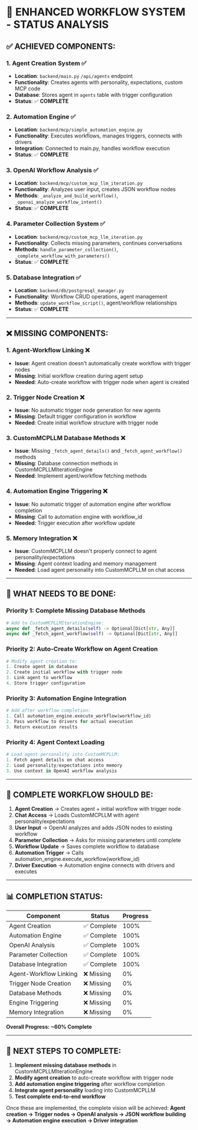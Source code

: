 # 🎯 ENHANCED WORKFLOW SYSTEM - STATUS ANALYSIS

## ✅ **ACHIEVED COMPONENTS:**

### 1. **Agent Creation System** ✅

- **Location**: `backend/main.py` `/api/agents` endpoint
- **Functionality**: Creates agents with personality, expectations, custom MCP code
- **Database**: Stores agent in `agents` table with trigger configuration
- **Status**: ✅ **COMPLETE**

### 2. **Automation Engine** ✅

- **Location**: `backend/mcp/simple_automation_engine.py`
- **Functionality**: Executes workflows, manages triggers, connects with drivers
- **Integration**: Connected to main.py, handles workflow execution
- **Status**: ✅ **COMPLETE**

### 3. **OpenAI Workflow Analysis** ✅

- **Location**: `backend/mcp/custom_mcp_llm_iteration.py`
- **Functionality**: Analyzes user input, creates JSON workflow nodes
- **Methods**: `_analyze_and_build_workflow()`, `_openai_analyze_workflow_intent()`
- **Status**: ✅ **COMPLETE**

### 4. **Parameter Collection System** ✅

- **Location**: `backend/mcp/custom_mcp_llm_iteration.py`
- **Functionality**: Collects missing parameters, continues conversations
- **Methods**: `handle_parameter_collection()`, `_complete_workflow_with_parameters()`
- **Status**: ✅ **COMPLETE**

### 5. **Database Integration** ✅

- **Location**: `backend/db/postgresql_manager.py`
- **Functionality**: Workflow CRUD operations, agent management
- **Methods**: `update_workflow_script()`, agent/workflow relationships
- **Status**: ✅ **COMPLETE**

---

## ❌ **MISSING COMPONENTS:**

### 1. **Agent-Workflow Linking** ❌

- **Issue**: Agent creation doesn't automatically create workflow with trigger nodes
- **Missing**: Initial workflow creation during agent setup
- **Needed**: Auto-create workflow with trigger node when agent is created

### 2. **Trigger Node Creation** ❌

- **Issue**: No automatic trigger node generation for new agents
- **Missing**: Default trigger configuration in workflow
- **Needed**: Create initial workflow structure with trigger node

### 3. **CustomMCPLLM Database Methods** ❌

- **Issue**: Missing `_fetch_agent_details()` and `_fetch_agent_workflow()` methods
- **Missing**: Database connection methods in CustomMCPLLMIterationEngine
- **Needed**: Implement agent/workflow fetching methods

### 4. **Automation Engine Triggering** ❌

- **Issue**: No automatic trigger of automation engine after workflow completion
- **Missing**: Call to automation engine with workflow_id
- **Needed**: Trigger execution after workflow update

### 5. **Memory Integration** ❌

- **Issue**: CustomMCPLLM doesn't properly connect to agent personality/expectations
- **Missing**: Agent context loading and memory management
- **Needed**: Load agent personality into CustomMCPLLM on chat access

---

## 🔧 **WHAT NEEDS TO BE DONE:**

### **Priority 1: Complete Missing Database Methods**

```python
# Add to CustomMCPLLMIterationEngine:
async def _fetch_agent_details(self) -> Optional[Dict[str, Any]]
async def _fetch_agent_workflow(self) -> Optional[Dict[str, Any]]
```

### **Priority 2: Auto-Create Workflow on Agent Creation**

```python
# Modify agent creation to:
1. Create agent in database
2. Create initial workflow with trigger node
3. Link agent to workflow
4. Store trigger configuration
```

### **Priority 3: Automation Engine Integration**

```python
# Add after workflow completion:
1. Call automation_engine.execute_workflow(workflow_id)
2. Pass workflow to drivers for actual execution
3. Return execution results
```

### **Priority 4: Agent Context Loading**

```python
# Load agent personality into CustomMCPLLM:
1. Fetch agent details on chat access
2. Load personality/expectations into memory
3. Use context in OpenAI workflow analysis
```

---

## 🎯 **COMPLETE WORKFLOW SHOULD BE:**

1. **Agent Creation** → Creates agent + initial workflow with trigger node
2. **Chat Access** → Loads CustomMCPLLM with agent personality/expectations
3. **User Input** → OpenAI analyzes and adds JSON nodes to existing workflow
4. **Parameter Collection** → Asks for missing parameters until complete
5. **Workflow Update** → Saves complete workflow to database
6. **Automation Trigger** → Calls automation_engine.execute_workflow(workflow_id)
7. **Driver Execution** → Automation engine connects with drivers and executes

---

## 📊 **COMPLETION STATUS:**

| Component              | Status      | Progress |
| ---------------------- | ----------- | -------- |
| Agent Creation         | ✅ Complete | 100%     |
| Automation Engine      | ✅ Complete | 100%     |
| OpenAI Analysis        | ✅ Complete | 100%     |
| Parameter Collection   | ✅ Complete | 100%     |
| Database Integration   | ✅ Complete | 100%     |
| Agent-Workflow Linking | ❌ Missing  | 0%       |
| Trigger Node Creation  | ❌ Missing  | 0%       |
| Database Methods       | ❌ Missing  | 0%       |
| Engine Triggering      | ❌ Missing  | 0%       |
| Memory Integration     | ❌ Missing  | 0%       |

**Overall Progress: ~60% Complete**

---

## 🚀 **NEXT STEPS TO COMPLETE:**

1. **Implement missing database methods** in CustomMCPLLMIterationEngine
2. **Modify agent creation** to auto-create workflow with trigger node
3. **Add automation engine triggering** after workflow completion
4. **Integrate agent personality** loading into CustomMCPLLM
5. **Test complete end-to-end workflow**

Once these are implemented, the complete vision will be achieved:
**Agent creation → Trigger nodes → OpenAI analysis → JSON workflow building → Automation engine execution → Driver integration**
